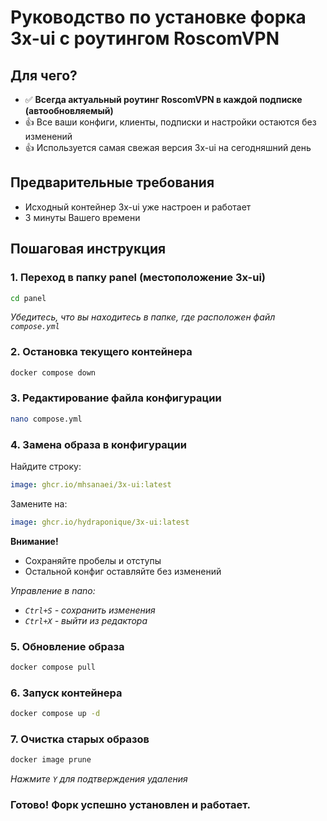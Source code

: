# Руководство по установке форка 3x-ui с роутингом RoscomVPN

## Для чего?
- ✅ **Всегда актуальный роутинг RoscomVPN в каждой подписке (автообновляемый)**
- 👍 Все ваши конфиги, клиенты, подписки и настройки остаются без изменений
- 👍 Используется самая свежая версия 3x-ui на сегодняшний день

## Предварительные требования
- Исходный контейнер 3x-ui уже настроен и работает
- 3 минуты Вашего времени

## Пошаговая инструкция

### 1. Переход в папку panel (местоположение 3x-ui)
```bash
cd panel
```
*Убедитесь, что вы находитесь в папке, где расположен файл `compose.yml`*

### 2. Остановка текущего контейнера
```bash
docker compose down
```

### 3. Редактирование файла конфигурации
```bash
nano compose.yml
```

### 4. Замена образа в конфигурации
Найдите строку:
```yaml
image: ghcr.io/mhsanaei/3x-ui:latest
```

Замените на:
```yaml
image: ghcr.io/hydraponique/3x-ui:latest
```

**Внимание!**
- Сохраняйте пробелы и отступы
- Остальной конфиг оставляйте без изменений

*Управление в nano:*
- *`Ctrl+S` - сохранить изменения*
- *`Ctrl+X` - выйти из редактора*

### 5. Обновление образа
```bash
docker compose pull
```

### 6. Запуск контейнера
```bash
docker compose up -d
```

### 7. Очистка старых образов
```bash
docker image prune
```
*Нажмите `Y` для подтверждения удаления*

### Готово! Форк успешно установлен и работает.